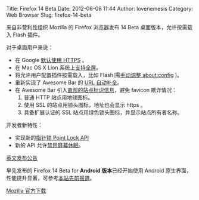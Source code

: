 Title: Firefox 14 Beta
Date: 2012-06-08 11:44
Author: lovenemesis
Category: Web Browser
Slug: firefox-14-beta

来自非营利性组织 Mozilla 的 Firefox 浏览器发布 14 Beta
桌面版本，允许按需载入 Flash 插件。

对于桌面用户来说：

-   在 Google [默认使用
    HTTPS](https://blog.mozilla.org/futurereleases/2012/05/09/rolling-out-https-google-search/)
    。
-   在 Mac OS X Lion
    系统上[支持全屏](https://bugzilla.mozilla.org/show_bug.cgi?id=639705)。
-   将允许用户配置插件按需载入，比如 Flash(需[手动调整
    about:config](https://wiki.mozilla.org/Opt-in_activation_for_plugins)
    )。
-   重新实现了 Awesome Bar 的 [URL
    自动补全](https://bugzilla.mozilla.org/show_bug.cgi?id=566489)。
-   在 Awesome Bar
    引入[直观的站点标识信息](http://blog.mozilla.org/ux/2012/06/site-identity-ui-updates/)，避免
    favicon 欺诈情况：
    1.  普通 HTTP 站点用地球图标。
    2.  使用 SSL 的站点用锁头图标，地址也会显示 https 。
    3.  具备扩展认证的 SSL 站点用绿色锁头图标，并显示站点所有者名称。

开发者新特性：

-   实现新的[指针锁 Point Lock
    API](https://developer.mozilla.org/en/API/Pointer_Lock_API)
-   新的 API
    允许[禁用屏幕休眠](https://bugzilla.mozilla.org/show_bug.cgi?id=697132)。

[英文发布公告](http://www.mozilla.org/en-US/firefox/14.0/releasenotes/)

早先发布的 Firefox 14 Beta for **Android 版本**已经开始使用 Android
原生界面，性能提升显著，可参考[本站先前报道](http://linuxtoy.org/archives/firefox-14-beta-for-android.html)。

[Mozilla 官方下载](http://www.mozilla.org/en-US/firefox/channel/#beta)
